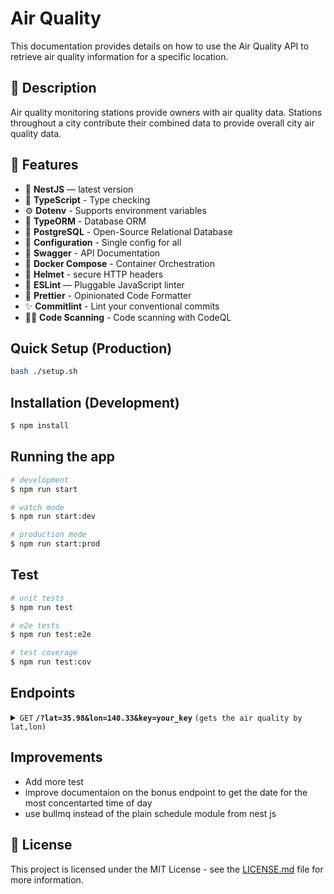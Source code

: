 # Air Quality 

This documentation provides details on how to use the Air Quality API to retrieve air quality information for a specific location.


## 📖 Description

Air quality monitoring stations provide owners with air quality data. Stations throughout a city contribute their combined data to provide overall city air quality data.

## 🚀 Features

- 📱 **NestJS** — latest version
- 🎉 **TypeScript** - Type checking
- ⚙️ **Dotenv** - Supports environment variables
- 🏪 **TypeORM** - Database ORM
- 🏪 **PostgreSQL** - Open-Source Relational Database
- 🧠 **Configuration** - Single config for all
- 📃 **Swagger** - API Documentation
- 🐳 **Docker Compose** - Container Orchestration
- 🔐 **Helmet** - secure HTTP headers
- 📏 **ESLint** — Pluggable JavaScript linter
- 💖 **Prettier** - Opinionated Code Formatter
- ✨ **Commitlint** - Lint your conventional commits
- 🕵️‍♂️ **Code Scanning** - Code scanning with CodeQL

## Quick Setup (Production)

```bash
bash ./setup.sh
```

## Installation (Development)

```bash
$ npm install
```

## Running the app

```bash
# development
$ npm run start

# watch mode
$ npm run start:dev

# production mode
$ npm run start:prod
```

## Test

```bash
# unit tests
$ npm run test

# e2e tests
$ npm run test:e2e

# test coverage
$ npm run test:cov
```

## Endpoints

<details>
  <summary><code>GET</code> <code><b>/?lat=35.98&lon=140.33&key=your_key</b></code> <code>(gets the air quality by lat,lon)</code></summary>

##### Parameters

> | name   |  type      | data type      | description                                          |
> |--------|------------|----------------|------------------------------------------------------|
> | `lat`  |  required  | string         | The  latitude                                        |
> | `lon`  \  required  | string         | the logitude                                         |
> | `key`  \  required  | string         | the api key ,gotten from IQAir 


##### Responses

> | http code     | content-type                      | response                                                            |
> |---------------|-----------------------------------|---------------------------------------------------------------------|
> | `200`         | `application/json`                | `{"status": "success","Result": {"pollution": {"ts": "2023-06-09T05:00:00.000Z","aqius": 3, "mainus": "n2","aqicn": 9,"maincn": "n2"}}}`                                                  |
> | `401`         | `application/json`                | `{"status":"incorrect_api_key","message":"Incorrect API key."}`     |

##### Example cURL

> ```javascript
>  curl -X GET -H "Content-Type: application/json" http://localhost:3004/api/nearest_city?lat=35.98&lon=140.33&key=your_api_key
> ```

</details>




## Improvements
- Add more test 
- improve documentaion on the bonus endpoint to get the date for the most concentarted time of day
- use bullmq instead of the plain schedule module from nest js 

## 📝 License

This project is licensed under the MIT License - see the [LICENSE.md](LICENSE.md) file for more information.

